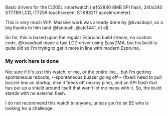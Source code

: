 Basic drivers for the ID205L smartwatch (nrf52840 8MB SPI flash, 240x240 ST7789 LCD, IT7259 touchscreen, STK8321? accelerometer)

This is very much WIP. Massive work was already done by @kvasdopil, so a big thanks to him (and @fanoush, @atc1441, et al)

So far, this is based upon the regular Espruino build stream, no custom code. @kvasdopil made a fast LCD driver using EasyDMA, but his build is quite old
so I'm trying to get it more in line with modern Espruino. 

### My work here is done
Not sure if it's just this watch, or me, or the entire line... but I'm getting spontaneous reboots, --spontaneous buzzer going off-- (fixed: need to pull buzzer low on startup, else it feeds off nearby pins), and an SPI flash that has put up a shield around itself that won't let me mess with it. So, the build stands with no external flash. 

I do not recommend this watch to anyone, unless you're an EE who is looking for a challenge.
